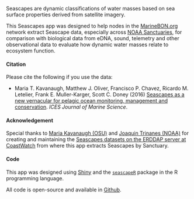 
Seascapes are dynamic classifications of water masses based on sea surface properties derived from satellite imagery.

This Seascapes app was designed to help nodes in the [MarineBON.org](https://marinebon.org) network extract Seascape data, especially across [NOAA Sanctuaries](https://sanctuaries.noaa.gov), for comparison with biological data from eDNA, sound, telemetry and other observational data to evaluate how dynamic water masses relate to ecosystem function.

#### Citation

Please cite the following if you use the data:

* Maria T. Kavanaugh, Matthew J. Oliver, Francisco P. Chavez, Ricardo M. Letelier, Frank E. Muller-Karger, Scott C. Doney (2016) [Seascapes as a new vernacular for pelagic ocean monitoring, management and conservation](https://doi.org/10.1093/icesjms/fsw086). _ICES Journal of Marine Science_.

#### Acknowledgement

Special thanks to [Maria Kavanaugh (OSU)](https://ceoas.oregonstate.edu/people/maria-kavanaugh) and [Joaquin Trinanes (NOAA)](https://www.aoml.noaa.gov/phod/satprod/contact.php) for creating and maintaining the [Seascapes datasets on the ERDDAP server at CoastWatch](https://cwcgom.aoml.noaa.gov/erddap/search/index.html?page=1&itemsPerPage=1000&searchFor=seascape) from where this app extracts Seascapes by Sanctuary.

#### Code

This app was designed using [Shiny](https://shiny.rstudio.com/) and the [`seascapeR`](https://marinebon.org/seascapeR) package in the R programming language.

<i class="fab fa-github" role="presentation" aria-label="github icon"></i> All code is open-source and available in [Github](https://github.com/marinebon/seascape_app).
